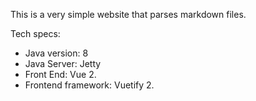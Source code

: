 This is a very simple website that parses markdown files. </br>

Tech specs:
- Java version: 8
- Java Server: Jetty
- Front End: Vue 2.
- Frontend framework: Vuetify 2.
